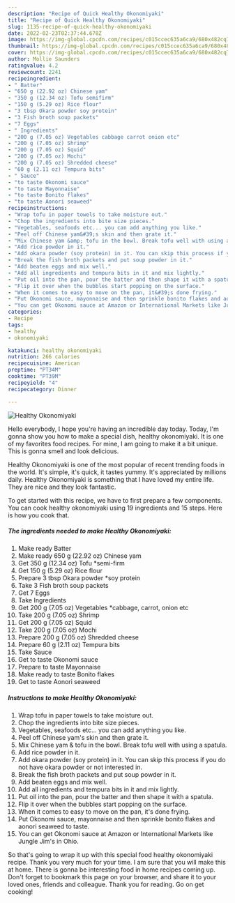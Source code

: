```yaml
---
description: "Recipe of Quick Healthy Okonomiyaki"
title: "Recipe of Quick Healthy Okonomiyaki"
slug: 1135-recipe-of-quick-healthy-okonomiyaki
date: 2022-02-23T02:37:44.678Z
image: https://img-global.cpcdn.com/recipes/c015ccec635a6ca9/680x482cq70/healthy-okonomiyaki-recipe-main-photo.jpg
thumbnail: https://img-global.cpcdn.com/recipes/c015ccec635a6ca9/680x482cq70/healthy-okonomiyaki-recipe-main-photo.jpg
cover: https://img-global.cpcdn.com/recipes/c015ccec635a6ca9/680x482cq70/healthy-okonomiyaki-recipe-main-photo.jpg
author: Mollie Saunders
ratingvalue: 4.2
reviewcount: 2241
recipeingredient:
- " Batter"
- "650 g (22.92 oz) Chinese yam"
- "350 g (12.34 oz) Tofu semifirm"
- "150 g (5.29 oz) Rice flour"
- "3 tbsp Okara powder soy protein"
- "3 Fish broth soup packets"
- "7 Eggs"
- " Ingredients"
- "200 g (7.05 oz) Vegetables cabbage carrot onion etc"
- "200 g (7.05 oz) Shrimp"
- "200 g (7.05 oz) Squid"
- "200 g (7.05 oz) Mochi"
- "200 g (7.05 oz) Shredded cheese"
- "60 g (2.11 oz) Tempura bits"
- " Sauce"
- "to taste Okonomi sauce"
- "to taste Mayonnaise"
- "to taste Bonito flakes"
- "to taste Aonori seaweed"
recipeinstructions:
- "Wrap tofu in paper towels to take moisture out."
- "Chop the ingredients into bite size pieces."
- "Vegetables, seafoods etc... you can add anything you like."
- "Peel off Chinese yam&#39;s skin and then grate it."
- "Mix Chinese yam &amp; tofu in the bowl. Break tofu well with using a spatula."
- "Add rice powder in it."
- "Add okara powder (soy protein) in it. You can skip this process if you do not have okara powder or not interested in."
- "Break the fish broth packets and put soup powder in it."
- "Add beaten eggs and mix well."
- "Add all ingredients and tempura bits in it and mix lightly."
- "Put oil into the pan, pour the batter and then shape it with a spatula."
- "Flip it over when the bubbles start popping on the surface."
- "When it comes to easy to move on the pan, it&#39;s done frying."
- "Put Okonomi sauce, mayonnaise and then sprinkle bonito flakes and aonori seaweed to taste."
- "You can get Okonomi sauce at Amazon or International Markets like Jungle Jim&#39;s in Ohio."
categories:
- Recipe
tags:
- healthy
- okonomiyaki

katakunci: healthy okonomiyaki 
nutrition: 266 calories
recipecuisine: American
preptime: "PT34M"
cooktime: "PT39M"
recipeyield: "4"
recipecategory: Dinner

---
```



![Healthy Okonomiyaki](https://img-global.cpcdn.com/recipes/c015ccec635a6ca9/680x482cq70/healthy-okonomiyaki-recipe-main-photo.jpg)

Hello everybody, I hope you're having an incredible day today. Today, I'm gonna show you how to make a special dish, healthy okonomiyaki. It is one of my favorites food recipes. For mine, I am going to make it a bit unique. This is gonna smell and look delicious.



Healthy Okonomiyaki is one of the most popular of recent trending foods in the world. It's simple, it's quick, it tastes yummy. It's appreciated by millions daily. Healthy Okonomiyaki is something that I have loved my entire life. They are nice and they look fantastic.


To get started with this recipe, we have to first prepare a few components. You can cook healthy okonomiyaki using 19 ingredients and 15 steps. Here is how you cook that.

<!--inarticleads1-->

##### The ingredients needed to make Healthy Okonomiyaki:

1. Make ready  Batter
1. Make ready 650 g (22.92 oz) Chinese yam
1. Get 350 g (12.34 oz) Tofu *semi-firm
1. Get 150 g (5.29 oz) Rice flour
1. Prepare 3 tbsp Okara powder *soy protein
1. Take 3 Fish broth soup packets
1. Get 7 Eggs
1. Take  Ingredients
1. Get 200 g (7.05 oz) Vegetables *cabbage, carrot, onion etc
1. Take 200 g (7.05 oz) Shrimp
1. Get 200 g (7.05 oz) Squid
1. Take 200 g (7.05 oz) Mochi
1. Prepare 200 g (7.05 oz) Shredded cheese
1. Prepare 60 g (2.11 oz) Tempura bits
1. Take  Sauce
1. Get to taste Okonomi sauce
1. Prepare to taste Mayonnaise
1. Make ready to taste Bonito flakes
1. Get to taste Aonori seaweed




<!--inarticleads2-->

##### Instructions to make Healthy Okonomiyaki:

1. Wrap tofu in paper towels to take moisture out.
1. Chop the ingredients into bite size pieces.
1. Vegetables, seafoods etc... you can add anything you like.
1. Peel off Chinese yam&#39;s skin and then grate it.
1. Mix Chinese yam &amp; tofu in the bowl. Break tofu well with using a spatula.
1. Add rice powder in it.
1. Add okara powder (soy protein) in it. You can skip this process if you do not have okara powder or not interested in.
1. Break the fish broth packets and put soup powder in it.
1. Add beaten eggs and mix well.
1. Add all ingredients and tempura bits in it and mix lightly.
1. Put oil into the pan, pour the batter and then shape it with a spatula.
1. Flip it over when the bubbles start popping on the surface.
1. When it comes to easy to move on the pan, it&#39;s done frying.
1. Put Okonomi sauce, mayonnaise and then sprinkle bonito flakes and aonori seaweed to taste.
1. You can get Okonomi sauce at Amazon or International Markets like Jungle Jim&#39;s in Ohio.




So that's going to wrap it up with this special food healthy okonomiyaki recipe. Thank you very much for your time. I am sure that you will make this at home. There is gonna be interesting food in home recipes coming up. Don't forget to bookmark this page on your browser, and share it to your loved ones, friends and colleague. Thank you for reading. Go on get cooking!
